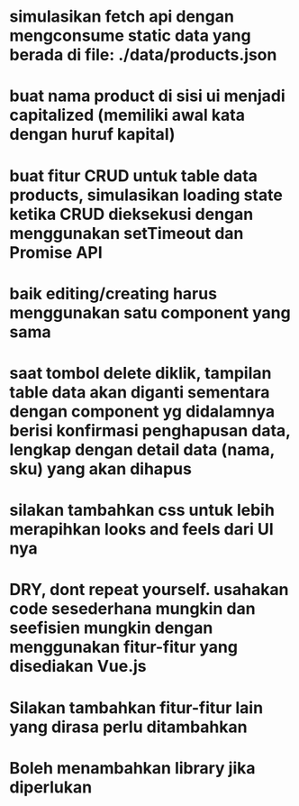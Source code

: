 # simulasikan fetch api dengan mengconsume static data yang berada di file: ./data/products.json

# buat nama product di sisi ui menjadi capitalized (memiliki awal kata dengan huruf kapital)

# buat fitur CRUD untuk table data products, simulasikan loading state ketika CRUD dieksekusi dengan menggunakan setTimeout dan Promise API

# baik editing/creating harus menggunakan satu component yang sama

# saat tombol delete diklik, tampilan table data akan diganti sementara dengan component yg didalamnya berisi konfirmasi penghapusan data, lengkap dengan detail data (nama, sku) yang akan dihapus

# silakan tambahkan css untuk lebih merapihkan looks and feels dari UI nya

# DRY, dont repeat yourself. usahakan code sesederhana mungkin dan seefisien mungkin dengan menggunakan fitur-fitur yang disediakan Vue.js

# Silakan tambahkan fitur-fitur lain yang dirasa perlu ditambahkan

# Boleh menambahkan library jika diperlukan

